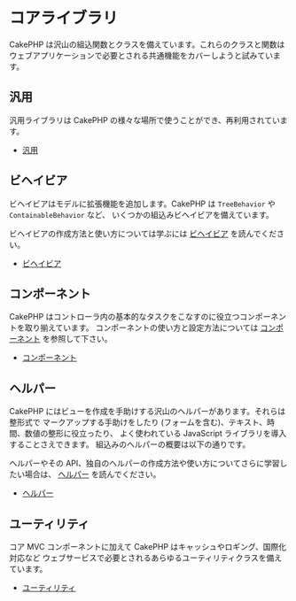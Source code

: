 # コアライブラリ

CakePHP は沢山の組込関数とクラスを備えています。これらのクラスと関数は
ウェブアプリケーションで必要とされる共通機能をカバーしようと試みています。

## 汎用

汎用ライブラリは CakePHP の様々な場所で使うことができ、再利用されています。

- [汎用](core-libraries/toc-general-purpose)

## ビヘイビア

ビヘイビアはモデルに拡張機能を追加します。CakePHP は
`TreeBehavior` や `ContainableBehavior` など、
いくつかの組込みビヘイビアを備えています。

ビヘイビアの作成方法と使い方については学ぶには
[ビヘイビア](models/behaviors) を読んでください。

- [ビヘイビア](core-libraries/toc-behaviors)

## コンポーネント

CakePHP はコントローラ内の基本的なタスクをこなすのに役立つコンポーネントを取り揃えています。
コンポーネントの使い方と設定方法については [コンポーネント](controllers/components) を参照して下さい。

- [コンポーネント](core-libraries/toc-components)

## ヘルパー

CakePHP にはビューを作成を手助けする沢山のヘルパーがあります。それらは整形式で
マークアップする手助けをしたり (フォームを含む)、テキスト、時間、数値の整形に役立ったり、
よく使われている JavaScript ライブラリを導入することさえできます。
組込みのヘルパーの概要は以下の通りです。

ヘルパーやその API、独自のヘルパーの作成方法や使い方についてさらに学習したい場合は、
[ヘルパー](views/helpers) を読んでください。

- [ヘルパー](core-libraries/toc-helpers)

## ユーティリティ

コア MVC コンポーネントに加えて CakePHP はキャッシュやロギング、国際化対応など
ウェブサービスで必要とされるあらゆるユーティリティクラスを備えています。

- [ユーティリティ](core-libraries/toc-utilities)
